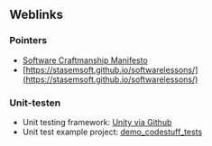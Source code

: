 ## Weblinks

### Pointers

+ [Software Craftmanship Manifesto](http://manifesto.softwarecraftsmanship.org/)
+ [https://stasemsoft.github.io/softwarelessons/](https://stasemsoft.github.io/softwarelessons/)

### Unit-testen

+ Unit testing framework: [Unity via Github](https://github.com/ThrowTheSwitch/Unity)
+ Unit test example project: [demo_codestuff_tests](https://git.fhict.nl/technology/t-sem2-code/tree/master/es2/StartPointForExercises/Examples/demo_codestuff_tests)
